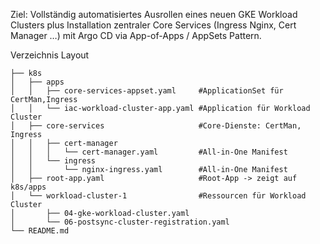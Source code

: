 Ziel: Vollständig automatisiertes Ausrollen eines neuen GKE Workload Clusters plus Installation zentraler Core Services (Ingress Nginx, Cert Manager …) mit Argo CD via App-of-Apps / AppSets Pattern.

Verzeichnis Layout
```text
├── k8s
│   ├── apps
│   │   ├── core-services-appset.yaml     #ApplicationSet für CertMan,Ingress 
│   │   └── iac-workload-cluster-app.yaml #Application für Workload Cluster
│   ├── core-services                     #Core-Dienste: CertMan, Ingress
│   │   ├── cert-manager
│   │   │   └── cert-manager.yaml         #All-in-One Manifest
│   │   └── ingress
│   │       └── nginx-ingress.yaml        #All-in-One Manifest
│   ├── root-app.yaml                     #Root-App -> zeigt auf k8s/apps
│   └── workload-cluster-1                #Ressourcen für Workload Cluster
│       ├── 04-gke-workload-cluster.yaml
│       └── 06-postsync-cluster-registration.yaml
└── README.md
